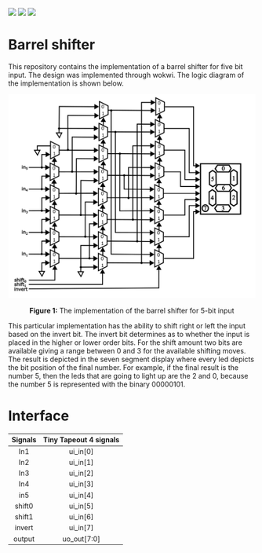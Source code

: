 ![](../../workflows/gds/badge.svg) ![](../../workflows/docs/badge.svg) ![](../../workflows/test.yaml/badge.svg)

# Barrel shifter

This repository contains the implementation of a barrel shifter for five bit input. The design was implemented through wokwi. The logic diagram of the implementation is shown below.

<p align="center">
<img src=./figures/figure1.png>
</p>
<p align = "center">
    <b>Figure 1:</b> The implementation of the barrel shifter for 5-bit input
</p>

This particular implementation has the ability to shift right or left the input based on the invert bit. The invert bit determines as to whether the input is placed in the higher or lower order bits. For the shift amount two bits are available giving a range between 0 and 3 for the available shifting moves. The result is depicted in the seven segment display where every led depicts the bit position of the final number. For example, if the final result is the number 5, then the leds that are going to light up are the 2 and 0, because the number 5 is represented with the binary 00000101.

# Interface

| Signals | Tiny Tapeout 4 signals |
| :-----: | :--------------------: |
|   In1   |        ui_in[0]        |
|   In2   |        ui_in[1]        |
|   In3   |        ui_in[2]        |
|   In4   |        ui_in[3]        |
|   in5   |        ui_in[4]        |
| shift0  |        ui_in[5]        |
| shift1  |        ui_in[6]        |
| invert  |        ui_in[7]        |
| output  |      uo_out[7:0]       |
